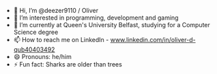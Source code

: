 - 👋 Hi, I’m @deezer9110 / Oliver
- 👀 I’m interested in programming, development and gaming
- 🌱 I’m currently at Queen's University Belfast, studying for a Computer Science degree
- 📫 How to reach me on LinkedIn - www.linkedin.com/in/oliver-d-qub40403492
- 😄 Pronouns: he/him
- ⚡ Fun fact: Sharks are older than trees

<!---
deezer9110/deezer9110 is a ✨ special ✨ repository because its `README.md` (this file) appears on your GitHub profile.
You can click the Preview link to take a look at your changes.
--->
